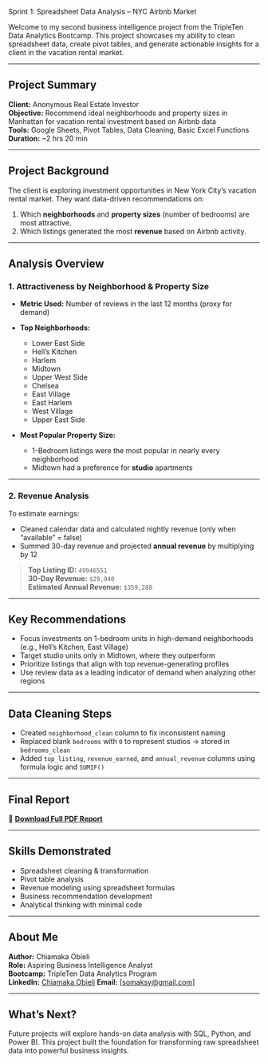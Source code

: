  Sprint 1: Spreadsheet Data Analysis – NYC Airbnb Market

Welcome to my second business intelligence project from the TripleTen Data Analytics Bootcamp. This project showcases my ability to clean spreadsheet data, create pivot tables, and generate actionable insights for a client in the vacation rental market.

---

## Project Summary

**Client:** Anonymous Real Estate Investor  
**Objective:** Recommend ideal neighborhoods and property sizes in Manhattan for vacation rental investment based on Airbnb data  
**Tools:** Google Sheets, Pivot Tables, Data Cleaning, Basic Excel Functions  
**Duration:** ~2 hrs 20 min

---

## Project Background

The client is exploring investment opportunities in New York City’s vacation rental market. They want data-driven recommendations on:

1. Which **neighborhoods** and **property sizes** (number of bedrooms) are most attractive.
2. Which listings generated the most **revenue** based on Airbnb activity.

---

## Analysis Overview

### 1. Attractiveness by Neighborhood & Property Size

- **Metric Used:** Number of reviews in the last 12 months (proxy for demand)
- **Top Neighborhoods:**  
  - Lower East Side  
  - Hell’s Kitchen  
  - Harlem  
  - Midtown  
  - Upper West Side  
  - Chelsea  
  - East Village  
  - East Harlem  
  - West Village  
  - Upper East Side

- **Most Popular Property Size:**  
  - 1-Bedroom listings were the most popular in nearly every neighborhood  
  - Midtown had a preference for **studio** apartments

---

### 2. Revenue Analysis

To estimate earnings:
- Cleaned calendar data and calculated nightly revenue (only when “available” = false)
- Summed 30-day revenue and projected **annual revenue** by multiplying by 12

> **Top Listing ID:** `49946551`  
> **30-Day Revenue:** `$29,940`  
> **Estimated Annual Revenue:** `$359,280`

---

## Key Recommendations

- Focus investments on 1-bedroom units in high-demand neighborhoods (e.g., Hell’s Kitchen, East Village)
- Target studio units only in Midtown, where they outperform
- Prioritize listings that align with top revenue-generating profiles
- Use review data as a leading indicator of demand when analyzing other regions

---

## Data Cleaning Steps

- Created `neighborhood_clean` column to fix inconsistent naming
- Replaced blank `bedrooms` with `0` to represent studios → stored in `bedrooms_clean`
- Added `top_listing`, `revenue_earned`, and `annual_revenue` columns using formula logic and `SUMIF()`

---

## Final Report

📎 **[Download Full PDF Report](./nyc%20airbnb%20data%20analysis.pdf)**  


---

## Skills Demonstrated

- Spreadsheet cleaning & transformation
- Pivot table analysis
- Revenue modeling using spreadsheet formulas
- Business recommendation development
- Analytical thinking with minimal code

---

## About Me

**Author:** Chiamaka Obieli  
**Role:** Aspiring Business Intelligence Analyst  
**Bootcamp:** TripleTen Data Analytics Program  
**LinkedIn:** [Chiamaka Obieli](www.linkedin.com/in/chiamaka-obieli-939b5284) 
**Email:** [somaksy@gmail.com]

---

## What’s Next?

Future projects will explore hands-on data analysis with SQL, Python, and Power BI. This project built the foundation for transforming raw spreadsheet data into powerful business insights.
